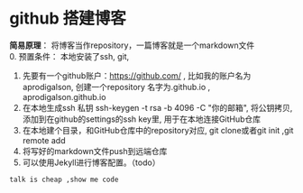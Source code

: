 
# github 搭建博客

**简易原理**： 将博客当作repository，一篇博客就是一个markdown文件<br/>
0. 预置条件： 本地安装了ssh, git, 
1. 先要有一个github账户：https://github.com/  , 比如我的账户名为aprodigalson,
   创建一个repository 名字为<username>.github.io , aprodigalson.github.io
2. 在本地生成ssh 私钥 ssh-keygen -t rsa -b 4096 -C "你的邮箱", 
   将公钥拷贝, 添加到在github的settings的ssh key里, 用于在本地连接GitHub仓库
3. 在本地建个目录，和GitHub仓库中的repository对应, git clone或者git init ,git remote add 
4. 将写好的markdown文件push到远端仓库
5. 可以使用Jekyll进行博客配置。（todo）

`talk is cheap ,show me code`